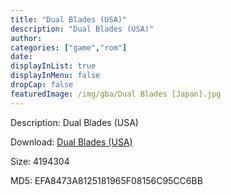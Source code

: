 ```yaml
---
title: "Dual Blades (USA)"
description: "Dual Blades (USA)"
author: 
categories: ["game","rom"]
date: 
displayInList: true
displayInMenu: false
dropCap: false
featuredImage: /img/gba/Dual Blades [Japan].jpg
---
```


Description: Dual Blades (USA)

Download: <a style="text-decoration:underline;" href="https://mega.nz/#!OeBizIKA!68zLqrj0q2km_61u2_kGQQJyqIGWTuE_qk-5h4T5sB0" target = "_blank" rel = "nofollow" > Dual Blades (USA)</a>

Size: 4194304

MD5: EFA8473A8125181965F08156C95CC6BB

